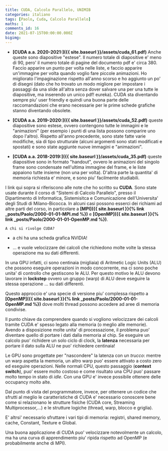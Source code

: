 ```yaml
---
title: CUDA, Calcolo Parallelo, UNIMIB 
categories: italiano
tags: [Paolo, Cuda, Calcolo Parallelo]
maths: 1
comments_id: 16
date: 2021-07-15T00:00:00.000Z
bigimg:
---
```


* **[CUDA a.a. 2020-2021:]({{ site.baseurl }}/assets/cuda_61.pdf)**
Anche queste sono diapositive "estese". Il numero totale di diapositive e' meno di 90, pero' il numero totale di pagine del documento pdf e' circa 380. Faccio
apparire un punto per volta nelle liste, e faccio apparire un'immagine per volta quando voglio fare piccole animazioni.  Ho migliorato l'impaginazione rispetto
 all'anno scorso e  ho aggiunto un po' di disegni (dato che ho trovato un modo migliore per impostare i passaggi da una slide all'altra senza dover salvare una per una tutte le diapositive, 
ma inserendo un unico pdf! eureka). CUDA sta diventando sempre piu' user friendly e quindi una buona parte delle raccomandazioni che erano 
necessarie per le prime schede grafiche stanno diventando obsolete. 

* **[CUDA a.a. 2019-2020:]({{ site.baseurl }}/assets/cuda_52.pdf)**
queste diapositive sono estese, ovvero contengono tutte le immagini e le "animazioni" (per esempio i punti di una lista possono comparire uno dopo l'altro).
Rispetto all'anno precedente, sono state fatte varie modifiche, sia di tipo strutturale (alcuni argomenti sono stati modificati e spostati) e sono state
aggiunte nuove immagini e "animazioni".

* **[CUDA a.a. 2018-2019:]({{ site.baseurl }}/assets/cuda_35.pdf)** queste diapositive sono in formato "handout", ovvero le
 animazioni del singolo frame sono condensate nell'ultima immagine del frame, e le liste appaiono tutte insieme (non una per volta).
D'altra parte la quantita' di memoria richiesta e' minore, e sono piu' facilmente studiabili.


I link qui sopra si riferiscono alle note che ho scritto su **CUDA**. Sono state usate durante il corso di "Sistemi di Calcolo Parallelo", presso il
Dipartimento di Informatica, Sistemisitca e Comunicazione dell'Universita' degli Studi di Milano-Bicocca.
In alcuni casi possono esserci dei richiami ad altre parti del corso, in particolare
a  **[MPI]({{ site.baseurl }}{% link _posts/Paolo/2000-01-01-MPI.md %})**
 e **[OpenMP]({{ site.baseurl }}{% link _posts/Paolo/2000-01-01-OpenMP.md %})**.




`A chi si rivolge CUDA?`

*  a chi ha una scheda grafica NVIDIA! 

*  ... e vuole velocizzare dei calcoli che richiedono molte volte la stessa operazione ma su dati differenti.

In una GPU infatti, ci sono centinaia (migliaia) di Aritmetic Logic Units (ALU) che possono eseguire operazioni in modo concorrente,
 ma ci sono poche unita' di controllo che gestiscono le ALU. Per questo motivo le 
ALU devono lavorare in **lockstep** ovvero un gruppo (warp) di ALU deve eseguire la stessa operazione ... su dati differenti.

Questo approccio e' una specie di versione piu' complessa rispetto a  **[OpenMP]({{ site.baseurl }}{% link _posts/Paolo/2000-01-01-OpenMP.md %})**
 dove molti thread possono accedere ad aree di memoria condivise.

Il punto chiave da comprendere quando si vogliono velocizzare 
dei calcoli tramite CUDA e' spesso legato alla memoria (o meglio alle memorie).
Avendo a disposizione molte unita' di processazione, il problema puo' diventare quello di portare i dati 
dalla memoria al chip. Se eseguire un calcolo puo' richidere un solo ciclo di clock, 
la **latenza** necessaria per portare il dato sulla ALU ne puo' richiedere centinaia!

Le GPU sono progettate per "nascondere" la latenza con un *trucco*:
mentre un warp aspetta la memoria, un altro warp puo' essere attivato a costo zero ed eseguire operazioni. 
Nelle normali CPU, questo passaggio (**context switch**), puo' essere molto costoso e come risultato
una CPU puo' passare molto tempo in stato di *idle*. Con una GPU e' invece possibile ottenere 
delle occupancy molto alte.

Dal punto di vista del programmatore, invece, 
per ottenere un codice che sfrutti al meglio le caratteristiche di CUDA 
e' necessario conoscere bene come si relazionano le strutture fisiche (CUDA core,
Streaming Multiprocessor,...) e le strutture logiche (thread, warp, blocco e griglia).

E' altrsi' necessario sfruttare i vari tipi di memoria: registri, shared memory, cache, 
Constant, Texture e Global.

Una buona applicazione di CUDA puo' velocizzare notevolmente un calcolo, ma ha una
curva di apprendimento piu' ripida rispetto ad OpenMP (e probabilmente anche di MPI).









